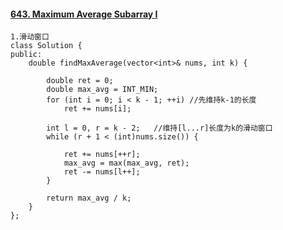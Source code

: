 #### [643. Maximum Average Subarray I](https://leetcode-cn.com/problems/maximum-average-subarray-i/)

```
1.滑动窗口
class Solution {
public:
    double findMaxAverage(vector<int>& nums, int k) {

        double ret = 0;
        double max_avg = INT_MIN;
        for (int i = 0; i < k - 1; ++i) //先维持k-1的长度
            ret += nums[i]; 
        
        int l = 0, r = k - 2;   //维持[l...r]长度为k的滑动窗口
        while (r + 1 < (int)nums.size()) {

            ret += nums[++r];
            max_avg = max(max_avg, ret);
            ret -= nums[l++];
        }

        return max_avg / k;
    }
};
```

